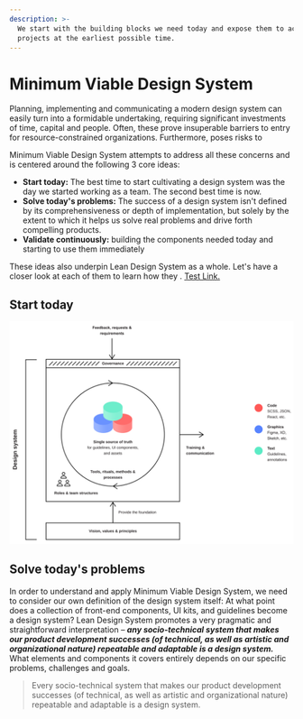 ```yaml
---
description: >-
  We start with the building blocks we need today and expose them to actual
  projects at the earliest possible time.
---
```


# Minimum Viable Design System

Planning, implementing and communicating a modern design system can easily turn into a formidable undertaking, requiring significant investments of time, capital and people. Often, these prove insuperable barriers to entry for resource-constrained organizations. Furthermore, poses risks to 

Minimum Viable Design System attempts to address all these concerns and is centered around the following 3 core ideas:

* **Start today:** The best time to start cultivating a design system was the day we started working as a team. The second best time is now.
* **Solve today's problems:** The success of a design system isn't defined by its comprehensiveness or depth of implementation, but solely by the extent to which it helps us solve real problems and drive forth compelling products.
* **Validate continuously:** building the components needed today and starting to use them immediately 

These ideas also underpin Lean Design System as a whole. Let's have a closer look at each of them to learn how they . [Test Link.](../actions/enable.md)

## Start today



![](../../.gitbook/assets/rgb_dls.svg)

## Solve today's problems

In order to understand and apply Minimum Viable Design System, we need to consider our own definition of the design system itself: At what point does a collection of front-end components, UI kits, and guidelines become a design system? Lean Design System promotes a very pragmatic and straightforward interpretation – _**any socio-technical system that makes our product development successes \(of technical, as well as artistic and organizational nature\) repeatable and adaptable is a design system.**_ What elements and components it covers entirely depends on our specific problems, challenges and goals.

> Every socio-technical system that makes our product development successes \(of technical, as well as artistic and organizational nature\) repeatable and adaptable is a design system.



